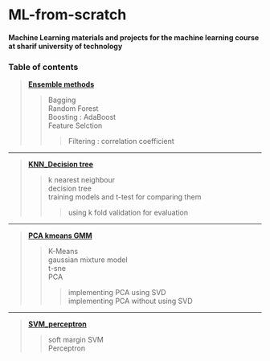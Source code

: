 # ML-from-scratch

#### Machine Learning  materials and projects for the machine learning course at sharif university of technology



### **Table of contents**

> **[Ensemble methods](https://github.com/mahtaz/ML-from-scratch/tree/main/Ensemble%20methods/)**
>>Bagging\
>>Random Forest\
>>Boosting : AdaBoost\
>>Feature Selction
>>>Filtering : correlation coefficient
---
>**[KNN_Decision tree](https://github.com/mahtaz/ML-from-scratch/tree/main/KNN_Decision%20tree/)**
>>k nearest neighbour \
>>decision tree\
>>training models and t-test for comparing them
>>>using k fold validation for evaluation
---
>**[PCA kmeans GMM](https://github.com/mahtaz/ML-from-scratch/blob/main/PCA_kmeans_GMM/PCA_kmeans_GMM.ipynb/)**
>>K-Means\
>>gaussian mixture model \
>>t-sne\
>>PCA
>>>implementing PCA using SVD\
>>>implementing PCA without using SVD
___
>**[SVM_perceptron](https://github.com/mahtaz/ML-from-scratch/blob/main/SVM_perceptron/SVM_perceptron.ipynb/)**
>>soft margin SVM\
>>Perceptron
